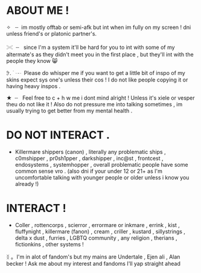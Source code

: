 # ABOUT ME !
✧ ‎  ‎ ┄ ‎ ‎im mostly offtab or semi-afk but int when im fully on my screen ! dni unless friend's or platonic partner's.

𓏵‎‎‎  ‎ ┄ ‎ ‎ since I'm a system‎ ‎it'll be hard for you to int with some of my altermate's as they didn't meet you in the first place , but they'll int with the people they know 😸

𖥨. ࣪ ‎ ┄ ‎ ‎Please do whisper me if you want to get a little bit of inspo of my skins expect sys one's unless their cos ! I do not like people copying it or having heavy inspos .

★‎  ‎‎ ┄ ‎ ‎ Feel free to c + h w me i dont mind alright ! Unless it's xiele or vesper theu do not like it ! Also do not pressure me into talking sometimes , im usually trying to get better from my mental health .

# DO NOT INTERACT .
- Killermare shippers (canon) , literally any problematic ships , c0mshipper , pr0sh1pper , darkshipper , inc@st , frontcest , endosystems , systemhopper , overall problematic people have some common sense vro . (also dni if your under 12 or 21+ as I'm uncomfortable talking with younger people or older unless i know you already !)
 # INTERACT !
- Coller , rottencorps , scierror , errormare or inkmare , errink , kist , fluffynight , killermare (fanon) , cream , criller , kustard , sillystrings , delta x dust , furries , LGBTQ community , any religion , therians , fictionkins , other systems !

ᛝ ｡‎ ‎ I'm in alot of fandom's but my mains are Undertale , Ejen ali , Alan becker ! Ask me about my interest and fandoms I'll yap straight ahead 
